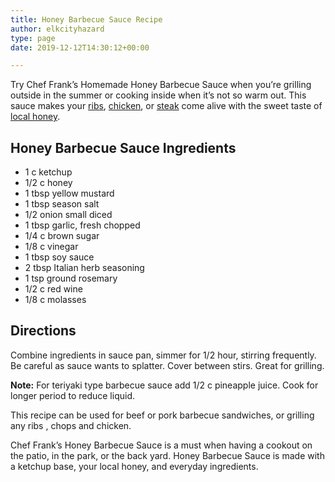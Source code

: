 ```yaml
---
title: Honey Barbecue Sauce Recipe
author: elkcityhazard
type: page
date: 2019-12-12T14:30:12+00:00

---
```

Try Chef Frank&#8217;s Homemade Honey Barbecue Sauce when you&#8217;re grilling outside in the summer or cooking inside when it&#8217;s not so warm out. This sauce makes your [ribs][1], [chicken][2], or [steak][3] come alive with the sweet taste of [local honey][4].

## Honey Barbecue Sauce Ingredients

  * 1 c ketchup
  * 1/2 c honey
  * 1 tbsp yellow mustard
  * 1 tbsp season salt
  * 1/2 onion small diced
  * 1 tbsp garlic, fresh chopped
  * 1/4 c brown sugar
  * 1/8 c vinegar
  * 1 tbsp soy sauce
  * 2 tbsp Italian herb seasoning
  * 1 tsp ground rosemary
  * 1/2 c red wine
  * 1/8 c molasses

## Directions

Combine ingredients in sauce pan, simmer for 1/2 hour, stirring frequently. Be careful as sauce wants to splatter. Cover between stirs. Great for grilling.

**Note:** For teriyaki type barbecue sauce add 1/2 c pineapple juice. Cook for longer period to reduce liquid.

This recipe can be used for beef or pork barbecue sandwiches, or grilling any ribs , chops and chicken.

Chef Frank&#8217;s Honey Barbecue Sauce is a must when having a cookout on the patio, in the park, or the back yard. Honey Barbecue Sauce is made with a ketchup base, your local honey, and everyday ingredients.

 [1]: /wordpress/chef-franks-seasoning-recipes/honey-barbecued-baby-back-ribs/
 [2]: /wordpress/grilling-cookouts-and-barbecues/honey-barbecue-teriyaki-chicken/
 [3]: /wordpress/grilling-cookouts-and-barbecues/grilled-sirloin-steak-recipe/
 [4]: /wordpress/shop/
